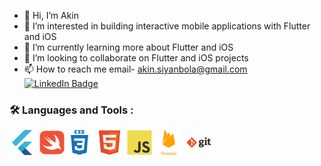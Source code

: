 - 👋 Hi, I’m Akin
- 👀 I’m interested in building interactive mobile applications with Flutter and iOS
- 🌱 I’m currently learning more about Flutter and iOS
- 💞️ I’m looking to collaborate on Flutter and iOS projects
- 📫 How to reach me email- akin.siyanbola@gmail.com  <div id="badges">
  <a href="https://www.linkedin.com/in/akinwolemiwa-siyanbola-40039b211/">
    <img src="https://img.shields.io/badge/LinkedIn-blue?style=for-the-badge&logo=linkedin&logoColor=white" alt="LinkedIn Badge"/>
  </a>
</div>



### :hammer_and_wrench: Languages and Tools :
<div>
  <img src="https://github.com/devicons/devicon/blob/master/icons/flutter/flutter-original.svg" title="Flutter" alt="Flutter" width="40" height="40"/>&nbsp;
  <img src="https://github.com/devicons/devicon/blob/master/icons/swift/swift-original.svg" title="Swift" **alt="Swift" width="40" height="40"/>
  <img src="https://github.com/devicons/devicon/blob/master/icons/css3/css3-plain-wordmark.svg"  title="CSS3" alt="CSS" width="40" height="40"/>&nbsp;
  <img src="https://github.com/devicons/devicon/blob/master/icons/html5/html5-original.svg" title="HTML5" alt="HTML" width="40" height="40"/>&nbsp;
  <img src="https://github.com/devicons/devicon/blob/master/icons/javascript/javascript-original.svg" title="JavaScript" alt="JavaScript" width="40" height="40"/>&nbsp;
  <img src="https://github.com/devicons/devicon/blob/master/icons/firebase/firebase-plain-wordmark.svg" title="Firebase" alt="Firebase" width="40" height="40"/>&nbsp;
  <img src="https://github.com/devicons/devicon/blob/master/icons/git/git-original-wordmark.svg" title="Git" **alt="Git" width="40" height="40"/>
 
</div>


<!---[![Top Langs](https://github-readme-stats.vercel.app/api/top-langs/?username=akinwolemiwa)](https://github.com/anuraghazra/github-readme-stats) --->


<!---
akinwolemiwa/akinwolemiwa is a ✨ special ✨ repository because its `README.md` (this file) appears on your GitHub profile.
You can click the Preview link to take a look at your changes.
--->
